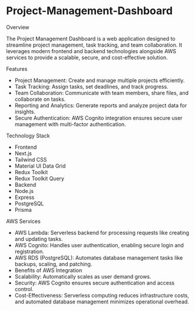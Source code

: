 # Project-Management-Dashboard
Overview

The Project Management Dashboard is a web application designed to streamline project management, task tracking, and team collaboration. It leverages modern frontend and backend technologies alongside AWS services to provide a scalable, secure, and cost-effective solution.

Features
- Project Management: Create and manage multiple projects efficiently.
- Task Tracking: Assign tasks, set deadlines, and track progress.
- Team Collaboration: Communicate with team members, share files, and collaborate on tasks.
- Reporting and Analytics: Generate reports and analyze project data for insights.
- Secure Authentication: AWS Cognito integration ensures secure user management with multi-factor authentication.

Technology Stack
- Frontend
- Next.js
- Tailwind CSS
- Material UI Data Grid
- Redux Toolkit
- Redux Toolkit Query
- Backend
- Node.js
- Express
- PostgreSQL
- Prisma

AWS Services
- AWS Lambda: Serverless backend for processing requests like creating and updating tasks.
- AWS Cognito: Handles user authentication, enabling secure login and registration.
- AWS RDS (PostgreSQL): Automates database management tasks like backups, scaling, and patching.
- Benefits of AWS Integration
- Scalability: Automatically scales as user demand grows.
- Security: AWS Cognito ensures secure authentication and access control.
- Cost-Effectiveness: Serverless computing reduces infrastructure costs, and automated database management minimizes operational overhead.
